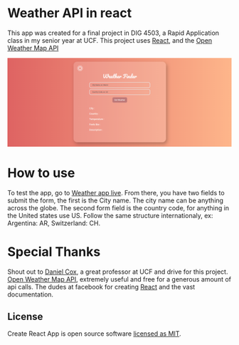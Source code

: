 # Weather API in react

This app was created for a final project in DIG 4503, a Rapid Application class in my senior year at UCF. This project uses [React](https://reactjs.org/), and the [Open Weather Map API](https://openweathermap.org/api)

![alt text](./docs/readme.PNG) 

# How to use

To test the app, go to [Weather app live](https://stephenamaya.github.io/weather/). 
From there, you have two fields to submit the form, the first is the City name. The city name can be anything across the globe. The second form field is the country code, for anything in the United states use US. Follow the same structure internationaly, ex: Argentina: AR, Switzerland: CH.

# Special Thanks

Shout out to [Daniel Cox](https://github.com/videlais), a great professor at UCF and drive for this project. 
[Open Weather Map API](https://openweathermap.org/api), extremely useful and free for a generous amount of api calls.
 The dudes at facebook for creating [React](https://reactjs.org/) and the vast documentation.


## License

Create React App is open source software [licensed as MIT](https://github.com/facebook/create-react-app/blob/master/LICENSE).
